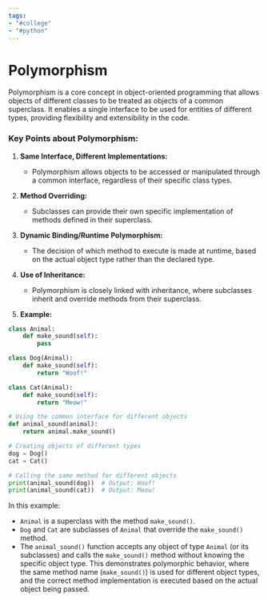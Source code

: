 ```yaml
---
tags:
- "#college"
- "#python"
---
```


# Polymorphism
Polymorphism is a core concept in object-oriented programming that allows objects of different classes to be treated as objects of a common superclass. It enables a single interface to be used for entities of different types, providing flexibility and extensibility in the code.

### Key Points about Polymorphism:

1. **Same Interface, Different Implementations:**
   - Polymorphism allows objects to be accessed or manipulated through a common interface, regardless of their specific class types.
   
2. **Method Overriding:**
   - Subclasses can provide their own specific implementation of methods defined in their superclass.
   
3. **Dynamic Binding/Runtime Polymorphism:**
   - The decision of which method to execute is made at runtime, based on the actual object type rather than the declared type.

4. **Use of Inheritance:**
   - Polymorphism is closely linked with inheritance, where subclasses inherit and override methods from their superclass.

5. **Example:**

```python
class Animal:
    def make_sound(self):
        pass

class Dog(Animal):
    def make_sound(self):
        return "Woof!"

class Cat(Animal):
    def make_sound(self):
        return "Meow!"

# Using the common interface for different objects
def animal_sound(animal):
    return animal.make_sound()

# Creating objects of different types
dog = Dog()
cat = Cat()

# Calling the same method for different objects
print(animal_sound(dog))  # Output: Woof!
print(animal_sound(cat))  # Output: Meow!
```

In this example:

- `Animal` is a superclass with the method `make_sound()`.
- `Dog` and `Cat` are subclasses of `Animal` that override the `make_sound()` method.
- The `animal_sound()` function accepts any object of type `Animal` (or its subclasses) and calls the `make_sound()` method without knowing the specific object type. This demonstrates polymorphic behavior, where the same method name (`make_sound()`) is used for different object types, and the correct method implementation is executed based on the actual object being passed.